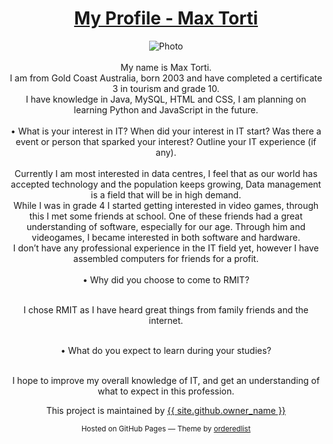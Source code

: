 <head>
    <meta charset="UTF-8">
    <meta http-equiv="X-UA-Compatible" content="IE=edge">
  </head>
  <body>
    <div class="wrapper">
      <header>
        <h1><a href="{{ "/" }}">My Profile - Max Torti</a></h1>
        <img src="https://user-images.githubusercontent.com/70696652/93361356-1f254b80-f888-11ea-9a5b-36b90355d2bc.jpg" alt="Photo" />

<div class="text">
<br>My name is Max Torti. <br> I am from Gold Coast Australia, born 2003 and have completed a certificate 3 in tourism and grade 10.
<br>I have knowledge in Java, MySQL, HTML and CSS, I am planning on learning Python and JavaScript in the future.<br> 
<br>
• What is your interest in IT? When did your interest in IT start? Was there a event or person that sparked your interest? Outline your IT experience (if any).<br> 
<br>Currently I am most interested in data centres, I feel that as our world has accepted technology and the population keeps growing, Data management is a field that will be in high demand.<br>
While I was in grade 4 I started getting interested in video games, through this I met some friends at school. One of these friends had a great understanding of software, especially for our age. Through him and videogames, I became interested in both software and hardware.<br>
I don’t have any professional experience in the IT field yet, however I have assembled computers for friends for a profit.
<br>
<br>• Why did you choose to come to RMIT? <br>

<br>I chose RMIT as I have heard great things from family friends and the internet.<br>

<br>• What do you expect to learn during your studies?<br>

<br>I hope to improve my overall knowledge of IT, and get an understanding of what to expect in this profession.
</div>
      <footer>
        <p>This project is maintained by <a href="{{ site.github.owner_url }}">{{ site.github.owner_name }}</a></p>
        <p><small>Hosted on GitHub Pages &mdash; Theme by <a href="https://github.com/orderedlist">orderedlist</a></small></p>
      </footer>

